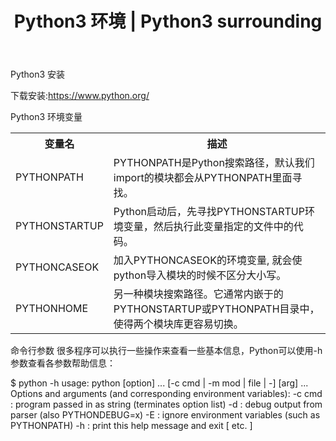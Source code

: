 ﻿---
layout: post
title: Python3 环境 | Python3 surrounding
tags: [python install environment command line]
---

Python3 安装

下载安装:https://www.python.org/

Python3 环境变量
<html>
<table style="width:100%">
  <tr>
    <th>变量名</th>
    <th colspan="2">描述</th>
  </tr>
  <tr>
    <td>PYTHONPATH</td>
    <td>PYTHONPATH是Python搜索路径，默认我们import的模块都会从PYTHONPATH里面寻找。</td>
  </tr>
  <tr>
    <td>PYTHONSTARTUP</td>
    <td>Python启动后，先寻找PYTHONSTARTUP环境变量，然后执行此变量指定的文件中的代码。</td>
  </tr>
  <tr>
    <td>PYTHONCASEOK</td>
    <td>加入PYTHONCASEOK的环境变量, 就会使python导入模块的时候不区分大小写。</td>
  </tr>
  <tr>
    <td>PYTHONHOME</td>
    <td>另一种模块搜索路径。它通常内嵌于的PYTHONSTARTUP或PYTHONPATH目录中，使得两个模块库更容易切换。</td>
  </tr>
</table>
</html>

命令行参数
很多程序可以执行一些操作来查看一些基本信息，Python可以使用-h参数查看各参数帮助信息：

$ python -h
usage: python [option] ... [-c cmd | -m mod | file | -] [arg] ...
Options and arguments (and corresponding environment variables):
-c cmd : program passed in as string (terminates option list)
-d     : debug output from parser (also PYTHONDEBUG=x)
-E     : ignore environment variables (such as PYTHONPATH)
-h     : print this help message and exit
[ etc. ]
